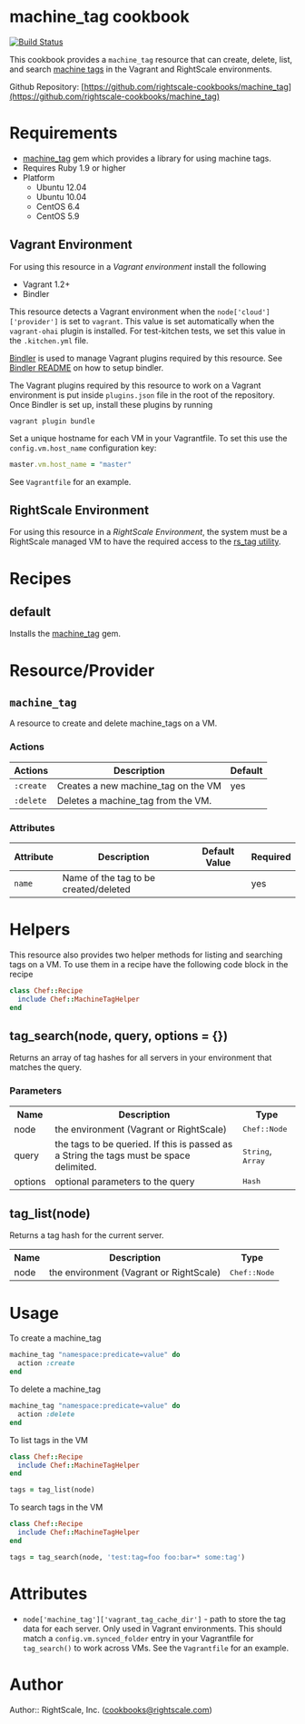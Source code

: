 # machine_tag cookbook

[![Build Status](https://travis-ci.org/rightscale-cookbooks/machine_tag.png?branch=master)](https://travis-ci.org/rightscale-cookbooks/machine_tag)

This cookbook provides a `machine_tag` resource that can create, delete, list, and
search [machine tags][Tagging] in the Vagrant and RightScale environments. 

Github Repository: [https://github.com/rightscale-cookbooks/machine_tag](https://github.com/rightscale-cookbooks/machine_tag)

[Tagging]: http://support.rightscale.com/12-Guides/RightScale_101/06-Advanced_Concepts/Tagging

# Requirements

 * [machine_tag] gem which provides a library for using machine tags.
 * Requires Ruby 1.9 or higher
 * Platform
   * Ubuntu 12.04
   * Ubuntu 10.04
   * CentOS 6.4
   * CentOS 5.9

[machine_tag]: https://rubygems.org/gems/machine_tag

## Vagrant Environment

For using this resource in a *Vagrant environment* install the following

 * Vagrant 1.2+
 * Bindler

This resource detects a Vagrant environment when the `node['cloud']['provider']` is set to
`vagrant`. This value is set automatically when the `vagrant-ohai` plugin is installed.
For test-kitchen tests, we set this value in the `.kitchen.yml` file.

[Bindler][Bindler] is used to manage Vagrant plugins required by this resource.
See [Bindler README][Bindler] on how to setup bindler.

[Bindler]: https://github.com/fgrehm/bindler

The Vagrant plugins required by this resource to work on a Vagrant environment
is put inside `plugins.json` file in the root of the repository. Once Bindler is set
up, install these plugins by running

```
vagrant plugin bundle
```

Set a unique hostname for each VM in your Vagrantfile. To set this use the
`config.vm.host_name` configuration key:

```ruby
master.vm.host_name = "master"
```
See `Vagrantfile` for an example.

## RightScale Environment

For using this resource in a *RightScale Environment*, the system must be a
RightScale managed VM to have the required access to the [rs_tag utility][rs_tag].

[rs_tag]: http://support.rightscale.com/12-Guides/RightLink/01-RightLink_Overview/RightLink_Command_Line_Utilities#rs_tag


# Recipes

## default

Installs the [machine_tag] gem.


# Resource/Provider

## `machine_tag`

A resource to create and delete machine_tags on a VM.

### Actions
 
| Actions | Description | Default |
| --- | --- | --- |
| `:create` | Creates a new machine_tag on the VM | yes |
| `:delete` | Deletes a machine_tag from the VM. |  |
 
### Attributes
 
| Attribute | Description | Default Value | Required |
| --- | --- | --- | --- |
| `name` | Name of the tag to be created/deleted |  | yes |


# Helpers

This resource also provides two helper methods for listing and searching tags on a VM.
To use them in a recipe have the following code block in the recipe

```ruby
class Chef::Recipe
  include Chef::MachineTagHelper
end
```

## tag_search(node, query, options = {})

Returns an array of tag hashes for all servers in your environment that matches the query.

### Parameters
<table>
  <tr>
    <th>Name</th>
    <th>Description</th>
    <th>Type</th>
  </tr>
  <tr>
    <td>node</td>
    <td>the environment (Vagrant or RightScale)</td>
    <td><tt>Chef::Node</tt></td>
  </tr>
  <tr>
    <td>query</td>
    <td>the tags to be queried. If this is passed as a String the tags must be space delimited.</td>
    <td><tt>String</tt>, <tt>Array</tt></td>
  </tr>
  <tr>
    <td>options</td>
    <td>optional parameters to the query</td>
    <td><tt>Hash</tt></td>
  </tr>
</table>

## tag_list(node)

Returns a tag hash for the current server.

<table>
  <tr> 
    <th>Name</th>
    <th>Description</th>
    <th>Type</th>
  </tr>
  <tr>
    <td>node</td>
    <td>the environment (Vagrant or RightScale)</td>
    <td><tt>Chef::Node</tt></td>
  </tr>
</table>


# Usage

To create a machine_tag

```ruby
machine_tag "namespace:predicate=value" do
  action :create
end
```

To delete a machine_tag

```ruby
machine_tag "namespace:predicate=value" do
  action :delete
end
```

To list tags in the VM

```ruby
class Chef::Recipe
  include Chef::MachineTagHelper
end

tags = tag_list(node)
```

To search tags in the VM

```ruby
class Chef::Recipe
  include Chef::MachineTagHelper
end

tags = tag_search(node, 'test:tag=foo foo:bar=* some:tag')
```

# Attributes

* `node['machine_tag']['vagrant_tag_cache_dir']` - path to store the tag data for each server.
  Only used in Vagrant environments. This should match a `config.vm.synced_folder` entry in your Vagrantfile for
  `tag_search()` to work across VMs. See the `Vagrantfile` for an example.

# Author

Author:: RightScale, Inc. (<cookbooks@rightscale.com>)
